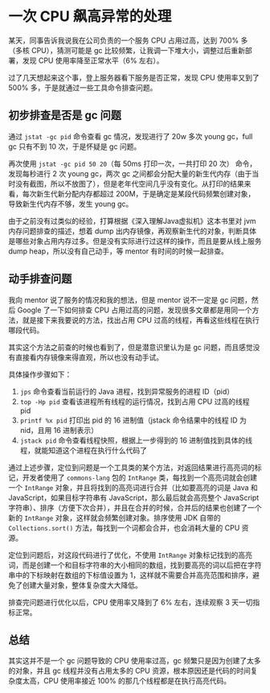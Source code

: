 # 一次 CPU 飙高异常的处理

某天，同事告诉我说我在公司负责的一个服务 CPU 占用过高，达到 700% 多（多核 CPU），猜测可能是 gc 比较频繁，让我调一下堆大小，调整过后重新部署，发现 CPU 使用率降至正常水平（6% 左右）。

过了几天想起来这个事，登上服务器看下服务是否正常，发现 CPU 使用率又到了 500% 多，于是就通过一些工具命令排查问题。

## 初步排查是否是 gc 问题

通过 `jstat -gc pid` 命令查看 gc 情况，发现进行了 20w 多次 young gc，full gc 只有不到 10 次，于是怀疑是 gc 问题。

再次使用 `jstat -gc pid 50 20`（每 50ms 打印一次，一共打印 20 次） 命令，发现每秒进行 2 次 young gc，两次 gc 之间都会分配大量的新生代内存（由于当时没有截图，所以不放图了），但是老年代空间几乎没有变化。从打印的结果来看，每次新生代新分配内存都超过 200M，于是确定是某段代码频繁创建对象，导致新生代内存不够，发生 young gc。

由于之前没有过类似的经验，打算根据《深入理解Java虚拟机》这本书里对 jvm 内存问题排查的描述，想着 dump 出内存镜像，再观察新生代的对象，判断具体是哪些对象占用内存过多。但是没有实际进行过这样的操作，而且是要从线上服务 dump heap，所以没有自己动手，等 mentor 有时间的时候一起排查。

## 动手排查问题

我向 mentor 说了服务的情况和我的想法，但是 mentor 说不一定是 gc 问题，然后 Google 了一下如何排查 CPU 占用过高的问题，发现很多文章都是用同一个方法，就是接下来我要说的方法，找出占用 CPU 过高的线程，再看这些线程在执行哪段代码。

其实这个方法之前查的时候也看到了，但是潜意识里认为是 gc 问题，而且感觉没有直接看内存镜像来得直观，所以也没有动手试。

具体操作步骤如下：
1. `jps` 命令查看当前运行的 Java 进程，找到异常服务的进程 ID（pid）
2. `top -Hp pid` 查看该进程所有线程的运行情况，找到占用 CPU 过高的线程 pid
3. `printf %x pid` 打印出 pid 的 16 进制值（jstack 命令结果中的线程 ID 为 nid，且用 16 进制表示）
4. `jstack pid` 命令查看线程快照，根据上一步得到的 16 进制值找到具体的线程，就能知道这个进程在执行什么代码了

通过上述步骤，定位到问题是一个工具类的某个方法，对返回结果进行高亮词的标记，开发者使用了 `commons-lang` 包的 `IntRange` 类，每找到一个高亮词就会创建一个 `IntRange` 对象，并且将找到的高亮词进行合并（比如要高亮的词是 Java 和 JavaScript，如果目标字符串有 JavaScript，那么最后就会高亮整个 JavaScript 字符串）、排序（方便下次合并），并且在合并的时候，合并后的结果也创建了一个新的 `IntRange` 对象，这样就会频繁创建对象。排序使用 JDK 自带的 `Collections.sort()` 方法，每找到一个词都会合并，也会消耗大量的 CPU 资源。

定位到问题后，对这段代码进行了优化，不使用 `IntRange` 对象标记找到的高亮词，而是创建一个和目标字符串的大小相同的数组，找到要高亮的词以后把在字符串中的下标映射在数组的下标值设置为 1，这样就不需要合并高亮范围和排序，避免了创建大量对象，整体复杂度大大降低。

排查完问题进行优化以后，CPU 使用率又降到了 6% 左右，连续观察 3 天一切指标正常。

## 总结

其实这并不是一个 gc 问题导致的 CPU 使用率过高，gc 频繁只是因为创建了太多的对象，并且 gc 线程并没有占用太多的 CPU 资源，根本原因还是代码的时间复杂度太高，CPU 使用率接近 100% 的那几个线程都是在执行高亮代码。
